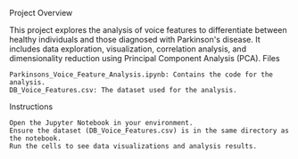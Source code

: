 Project Overview

This project explores the analysis of voice features to differentiate between healthy individuals and those diagnosed with Parkinson's disease. It includes data exploration, visualization, correlation analysis, and dimensionality reduction using Principal Component Analysis (PCA).
Files

    Parkinsons_Voice_Feature_Analysis.ipynb: Contains the code for the analysis.
    DB_Voice_Features.csv: The dataset used for the analysis.

Instructions

    Open the Jupyter Notebook in your environment.
    Ensure the dataset (DB_Voice_Features.csv) is in the same directory as the notebook.
    Run the cells to see data visualizations and analysis results.
